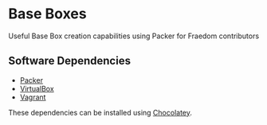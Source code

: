 # Base Boxes
Useful Base Box creation capabilities using Packer for Fraedom contributors

## Software Dependencies
* [Packer](https://www.packer.io/)
* [VirtualBox](https://www.virtualbox.org/)
* [Vagrant](https://www.vagrantup.com/)

These dependencies can be installed using [Chocolatey](https://chocolatey.org/).